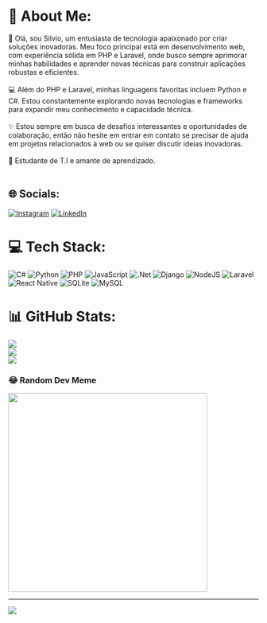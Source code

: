 # 💫 About Me:
👋 Olá, sou Silvio, um entusiasta de tecnologia apaixonado por criar soluções inovadoras. Meu foco principal está em desenvolvimento web, com experiência sólida em PHP e Laravel, onde busco sempre aprimorar minhas habilidades e aprender novas técnicas para construir aplicações robustas e eficientes.<br><br>💻 Além do PHP e Laravel, minhas linguagens favoritas incluem Python e C#. Estou constantemente explorando novas tecnologias e frameworks para expandir meu conhecimento e capacidade técnica.<br><br>✨ Estou sempre em busca de desafios interessantes e oportunidades de colaboração, então não hesite em entrar em contato se precisar de ajuda em projetos relacionados à web ou se quiser discutir ideias inovadoras.<br><br>🌟 Estudante de T.I e amante de aprendizado.<br><br>


## 🌐 Socials:
[![Instagram](https://img.shields.io/badge/Instagram-%23E4405F.svg?logo=Instagram&logoColor=white)](https://instagram.com/silsawkkj) [![LinkedIn](https://img.shields.io/badge/LinkedIn-%230077B5.svg?logo=linkedin&logoColor=white)](https://linkedin.com/in/silvio-p-batista) 

# 💻 Tech Stack:
![C#](https://img.shields.io/badge/c%23-%23239120.svg?style=for-the-badge&logo=csharp&logoColor=white) ![Python](https://img.shields.io/badge/python-3670A0?style=for-the-badge&logo=python&logoColor=ffdd54) ![PHP](https://img.shields.io/badge/php-%23777BB4.svg?style=for-the-badge&logo=php&logoColor=white) ![JavaScript](https://img.shields.io/badge/javascript-%23323330.svg?style=for-the-badge&logo=javascript&logoColor=%23F7DF1E) ![.Net](https://img.shields.io/badge/.NET-5C2D91?style=for-the-badge&logo=.net&logoColor=white) ![Django](https://img.shields.io/badge/django-%23092E20.svg?style=for-the-badge&logo=django&logoColor=white) ![NodeJS](https://img.shields.io/badge/node.js-6DA55F?style=for-the-badge&logo=node.js&logoColor=white) ![Laravel](https://img.shields.io/badge/laravel-%23FF2D20.svg?style=for-the-badge&logo=laravel&logoColor=white) ![React Native](https://img.shields.io/badge/react_native-%2320232a.svg?style=for-the-badge&logo=react&logoColor=%2361DAFB) ![SQLite](https://img.shields.io/badge/sqlite-%2307405e.svg?style=for-the-badge&logo=sqlite&logoColor=white) ![MySQL](https://img.shields.io/badge/mysql-%2300000f.svg?style=for-the-badge&logo=mysql&logoColor=white)
# 📊 GitHub Stats:
![](https://github-readme-stats.vercel.app/api?username=Silvio-Batista&theme=radical&hide_border=false&include_all_commits=false&count_private=false)<br/>
![](https://github-readme-streak-stats.herokuapp.com/?user=Silvio-Batista&theme=radical&hide_border=false)<br/>
![](https://github-readme-stats.vercel.app/api/top-langs/?username=Silvio-Batista&theme=radical&hide_border=false&include_all_commits=false&count_private=false&layout=compact)

### 😂 Random Dev Meme
<img src='https://randommeme-five.vercel.app/' style="height: 400px;"/>

---
[![](https://visitcount.itsvg.in/api?id=Silvio-Batista&icon=0&color=0)](https://visitcount.itsvg.in)

<!-- Proudly created with GPRM ( https://gprm.itsvg.in ) -->